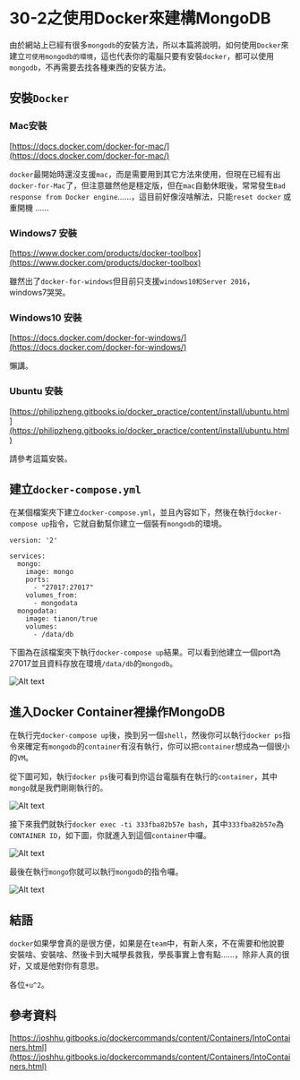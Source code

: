 # 30-2之使用Docker來建構MongoDB

由於網站上已經有很多`mongodb`的安裝方法，所以本篇將說明，如何使用`Docker`來建立`可使用mongodb的環境`，這也代表你的電腦只要有安裝`docker`，都可以使用`mongodb`，不再需要去找各種東西的安裝方法。

## 安裝`Docker`

### Mac安裝
[https://docs.docker.com/docker-for-mac/](https://docs.docker.com/docker-for-mac/)

`docker`最開始時還沒支援`mac`，而是需要用到其它方法來使用，但現在已經有出`docker-for-Mac`了，但注意雖然他是穩定版，但在`mac`自動休眠後，常常發生`Bad response from Docker engine`……，這目前好像沒啥解法，只能`reset docker` 或 重開機 ……

### Windows7 安裝
[https://www.docker.com/products/docker-toolbox](https://www.docker.com/products/docker-toolbox)

雖然出了`docker-for-windows`但目前只支援`windows10和Server 2016`，windows7哭哭。

### Windows10 安裝
[https://docs.docker.com/docker-for-windows/](https://docs.docker.com/docker-for-windows/)

懶講。

### Ubuntu 安裝

[https://philipzheng.gitbooks.io/docker_practice/content/install/ubuntu.html](https://philipzheng.gitbooks.io/docker_practice/content/install/ubuntu.html)

請參考這篇安裝。

## 建立`docker-compose.yml`

在某個檔案夾下建立`docker-compose.yml`，並且內容如下，然後在執行`docker-compose up`指令，它就自動幫你建立一個裝有`mongodb`的環境。

```
version: '2'

services:
  mongo:
    image: mongo
    ports:
      - "27017:27017"
    volumes_from:
      - mongodata
  mongodata:
    image: tianon/true
    volumes:
      - /data/db
```

下圖為在該檔案夾下執行`docker-compose up`結果。可以看到他建立一個port為27017並且資料存放在環境`/data/db`的`mongodb`。

![Alt text](http://yixiang8780.com/outImg/20161129-1.png)

## 進入Docker Container裡操作MongoDB

在執行完`docker-compose up`後，換到另一個`shell`，然後你可以執行`docker ps`指令來確定有`mongodb`的`container`有沒有執行，你可以把`container`想成為一個很小的`VM`。

從下圖可知，執行`docker ps`後可看到你這台電腦有在執行的`container`，其中`mongo`就是我們剛剛執行的。

![Alt text](http://yixiang8780.com/outImg/20161129-2.png)

接下來我們就執行`docker exec -ti 333fba82b57e bash`，其中`333fba82b57e`為`CONTAINER ID`，如下圖，你就進入到這個`container`中囉。

![Alt text](http://yixiang8780.com/outImg/20161129-3.png)

最後在執行`mongo`你就可以執行`mongodb`的指令囉。

![Alt text](http://yixiang8780.com/outImg/20161129-4.png)


## 結語
`docker`如果學會真的是很方便，如果是在`team`中，有新人來，不在需要和他說要安裝啥、安裝啥、然後卡到大喊學長救我，學長事實上會有點……，除非人真的很好，又或是他對你有意思。

各位`+u^2`。

## 參考資料

[https://joshhu.gitbooks.io/dockercommands/content/Containers/IntoContainers.html](https://joshhu.gitbooks.io/dockercommands/content/Containers/IntoContainers.html)





